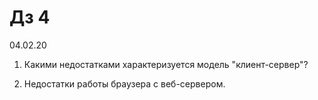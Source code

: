 # Дз 4

04.02.20

1. Какими недостатками характеризуется модель "клиент-сервер"?

2. Недостатки работы браузера с веб-сервером.
